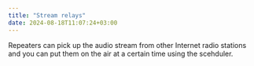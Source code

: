 ```yaml
---
title: "Stream relays"
date: 2024-08-18T11:07:24+03:00
---
```


Repeaters can pick up the audio stream from other Internet radio stations and you can put them on the air at a certain time using the scehduler.